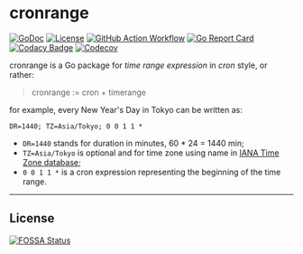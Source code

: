 # cronrange

[![GoDoc](https://godoc.org/github.com/1set/cronrange?status.svg)](https://godoc.org/github.com/1set/cronrange)
[![License](https://img.shields.io/github/license/1set/cronrange)](https://github.com/1set/cronrange/blob/master/LICENSE)
[![GitHub Action Workflow](https://github.com/1set/cronrange/workflows/build/badge.svg)](https://github.com/1set/cronrange/actions?workflow=build)
[![Go Report Card](https://goreportcard.com/badge/github.com/1set/cronrange)](https://goreportcard.com/report/github.com/1set/cronrange)
[![Codacy Badge](https://api.codacy.com/project/badge/Grade/ef272059b4044252b0097270b48d5703)](https://www.codacy.com/manual/an9an63/cronrange)
[![Codecov](https://codecov.io/gh/1set/cronrange/branch/master/graph/badge.svg)](https://codecov.io/gh/1set/cronrange)

cronrange is a Go package for _time range expression_ in _cron_ style, or rather:

> cronrange := cron + timerange

for example, every New Year's Day in Tokyo can be written as:

```cron
DR=1440; TZ=Asia/Tokyo; 0 0 1 1 *
```

-   `DR=1440` stands for duration in minutes, 60 \* 24 = 1440 min;
-   `TZ=Asia/Tokyo` is optional and for time zone using name in [IANA Time Zone database](https://www.iana.org/time-zones);
-   `0 0 1 1 *` is a cron expression representing the beginning of the time range.

* * *

## License

[![FOSSA Status](https://app.fossa.io/api/projects/git%2Bgithub.com%2F1set%2Fcronrange.svg?type=large)](https://app.fossa.io/projects/git%2Bgithub.com%2F1set%2Fcronrange?ref=badge_large)
